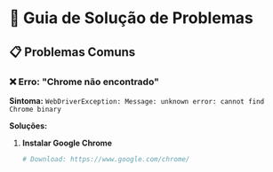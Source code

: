 # 🔧 Guia de Solução de Problemas

## 📋 Problemas Comuns

### ❌ Erro: "Chrome não encontrado"
**Sintoma:** `WebDriverException: Message: unknown error: cannot find Chrome binary`

**Soluções:**
1. **Instalar Google Chrome**
   ```bash
   # Download: https://www.google.com/chrome/